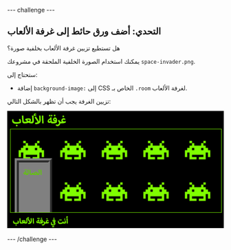 \--- challenge \---

## التحدي: أضف ورق حائط إلى غرفة الألعاب

هل تستطيع تزيين غرفة الألعاب بخلفية صورة؟

يمكنك استخدام الصورة الخلفية الملحقة في مشروعك `space-invader.png`.

ستحتاج إلى:

+ إضافة `background-image:` إلى CSS الخاص بـ `.room` لغرفة الألعاب. 

تزيين الغرفة يجب أن تظهر بالشكل التالي:

![لقطة الشاشة](images/rooms-games-finished.png)

\--- /challenge \---